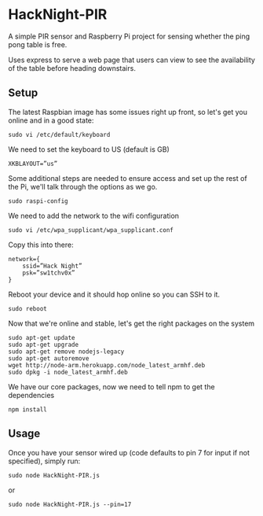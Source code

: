 HackNight-PIR
==========

A simple PIR sensor and Raspberry Pi project for sensing whether the ping pong
table is free.

Uses express to serve a web page that users can view to see the availability of
the table before heading downstairs.

## Setup
The latest Raspbian image has some issues right up front, so let's get you online
and in a good state:
```
sudo vi /etc/default/keyboard
```
We need to set the keyboard to US (default is GB)
```
XKBLAYOUT=”us”
```
Some additional steps are needed to ensure access and set up the rest of the Pi,
we'll talk through the options as we go.
```
sudo raspi-config
```
We need to add the network to the wifi configuration
```
sudo vi /etc/wpa_supplicant/wpa_supplicant.conf
```
Copy this into there:
```
network={
	ssid=”Hack Night”
	psk=”sw1tchv0x”
}
```
Reboot your device and it should hop online so you can SSH to it.
```
sudo reboot
```

Now that we're online and stable, let's get the right packages on the system
```
sudo apt-get update
sudo apt-get upgrade
sudo apt-get remove nodejs-legacy
sudo apt-get autoremove
wget http://node-arm.herokuapp.com/node_latest_armhf.deb
sudo dpkg -i node_latest_armhf.deb
```
We have our core packages, now we need to tell npm to get the dependencies
```
npm install
```

## Usage
Once you have your sensor wired up (code defaults to pin 7 for input if not specified), simply run:
```
sudo node HackNight-PIR.js
```
or
```
sudo node HackNight-PIR.js --pin=17
```

